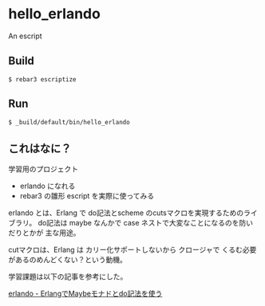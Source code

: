 hello_erlando
=====

An escript

Build
-----

    $ rebar3 escriptize

Run
---

    $ _build/default/bin/hello_erlando




## これはなに？

学習用のプロジェクト

* erlando になれる
* rebar3 の雛形 escript を実際に使ってみる



erlando とは、Erlang で do記法とscheme のcutsマクロを実現するためのライブラリ。
do記法は maybe なんかで case ネストで大変なことになるのを防いだりとかが
主な用途。

cutマクロは、Erlang は カリー化サポートしないから クロージャで
くるむ必要があるのめんどくない？という動機。



学習課題は以下の記事を参考にした。

[erlando - ErlangでMaybeモナドとdo記法を使う](https://qiita.com/tatsuya6502/items/9f43d1b4486f0416ac68)




